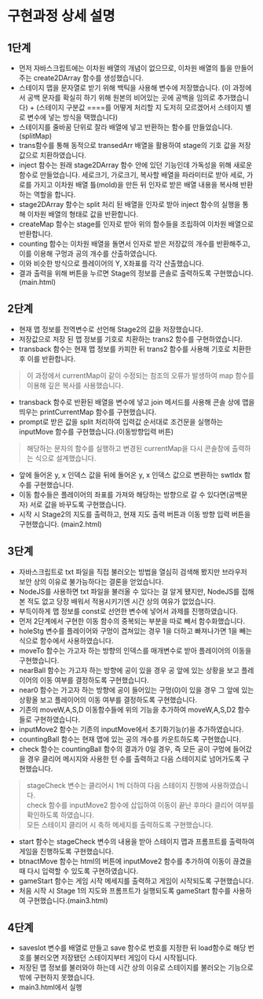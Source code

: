 # 구현과정 상세 설명

## 1단계
- 먼저 자바스크립트에는 이차원 배열의 개념이 없으므로, 이차원 배열의 틀을 만들어 주는 create2DArray 함수를 생성했습니다.   
- 스테이지 맵을 문자열로 받기 위해 백틱을 사용해 변수에 저장했습니다. (이 과정에서 공백 문자를 확실히 하기 위해 원본의 비어있는 곳에 공백을 임의로 추가했습니다) + (스테이지 구분값 ====를 어떻게 처리할 지 도저히 모르겠어서 스테이지 별로 변수에 넣는 방식을 택했습니다)   
- 스테이지를 줄바꿈 단위로 잘라 배열에 넣고 반환하는 함수를 만들었습니다. (splitMap)   
- trans함수를 통해 동적으로 transedArr 배열을 활용하여 stage의 기호 값을 저장값으로 치환하였습니다.   
- inject 함수는 원래 stage2DArray 함수 안에 있던 기능인데 가독성을 위해 새로운 함수로 만들었습니다. 세로크기, 가로크기, 복사할 배열을 파라미터로 받아 세로, 가로를 가지고 이차원 배열 틀(mold)을 만든 뒤 인자로 받은 배열 내용을 복사해 반환하는 역할을 합니다.   
- stage2DArray 함수는 split 처리 된 배열을 인자로 받아 inject 함수의 실행을 통해 이차원 배열의 형태로 값을 반환합니다.   
- createMap 함수는 stage를 인자로 받아 위의 함수들을 조립하여 이차원 배열으로 반환합니다.   
- counting 함수는 이차원 배열을 돌면서 인자로 받은 저장값의 개수를 반환해주고, 이를 이용해 구멍과 공의 개수를 산출하였습니다.   
- 이와 비슷한 방식으로 플레이어의 Y, X좌표를 각각 산출했습니다.   
- 결과 출력을 위해 버튼을 누르면 Stage의 정보를 콘솔로 출력하도록 구현했습니다. (main.html)

## 2단계
- 현재 맵 정보를 전역변수로 선언해 Stage2의 값을 저장했습니다.   
- 저장값으로 저장 된 맵 정보를 기호로 치환하는 trans2 함수를 구현하였습니다.   
- transback 함수는 현재 맵 정보를 카피한 뒤 trans2 함수를 사용해 기호로 치환한 후 이를 반환합니다.   
> 이 과정에서 currentMap이 같이 수정되는 참조의 오류가 발생하여 map 함수를 이용해 깊은 복사를 사용했습니다.   
- transback 함수로 반환된 배열을 변수에 넣고 join 메서드를 사용해 콘솔 상에 맵을 띄우는 printCurrentMap 함수를 구현했습니다.   
- prompt로 받은 값을 split 처리하여 입력값 순서대로 조건문을 실행하는 inputMove 함수를 구현했습니다.(이동방향입력 버튼)   
> 해당하는 문자의 함수를 실행하고 변경된 currentMap을 다시 콘솔창에 출력하는 식으로 설계했습니다.   
- 앞에 들어온 y, x 인덱스 값을 뒤에 돌어온 y, x 인덱스 값으로 변환하는 swtIdx 함수를 구현했습니다.   
- 이동 함수들은 플레이어의 좌표를 가져와 해당하는 방향으로 갈 수 있다면(공백문자) 서로 값을 바꾸도록 구현했습니다.   
- 시작 시 Stage2의 지도를 출력하고, 현재 지도 출력 버튼과 이동 방향 입력 버튼을 구현했습니다. (main2.html)   

## 3단계
- 자바스크립트로 txt 파일을 직접 불러오는 방법을 열심히 검색해 봤지만 브라우저 보안 상의 이유로 불가능하다는 결론을 얻었습니다.   
- NodeJS를 사용하면 txt 파일을 불러올 수 있다는 걸 알게 됐지만, NodeJS를 접해본 적도 없고 당장 배워서 적용시키기엔 시간 상의 여유가 없었습니다.   
- 부득이하게 맵 정보를 const로 선언한 변수에 넣어서 과제를 진행하였습니다.   
- 먼저 2단계에서 구현한 이동 함수의 중복되는 부분을 따로 빼서 함수화했습니다.   
- holeStg 변수를 플레이어와 구멍이 겹쳐있는 경우 1을 더하고 빠져나가면 1을 빼는 식으로 함수에서 사용하였습니다.   
- moveTo 함수는 가고자 하는 방향의 인덱스를 매개변수로 받아 플레이어의 이동을 구현했습니다.   
- nearBall 함수는 가고자 하는 방향에 공이 있을 경우 공 앞에 있는 상황을 보고 플레이어의 이동 여부를 결정하도록 구현했습니다.   
- near0 함수는 가고자 하는 방향에 공이 들어있는 구멍(0)이 있을 경우 그 앞에 있는 상황올 보고 플레이어의 이동 여부를 결정하도록 구현했습니다.   
- 기존의 moveW,A,S,D 이동함수들에 위의 기능을 추가하여 moveW,A,S,D2 함수들로 구현하였습니다.   
- inputMove2 함수는 기존의 inputMove에서 초기화기능(r)을 추가하였습니다.   
- countingBall 함수는 현재 맵에 있는 공의 개수를 카운트하도록 구현했습니다.   
- check 함수는 countingBall 함수의 결과가 0일 경우, 즉 모든 공이 구멍에 들어갔을 경우 클리어 메시지와 사용한 턴 수를 출력하고 다음 스테이지로 넘어가도록 구현했습니다.   
> stageCheck 변수는 클리어시 1씩 더하여 다음 스테이지 진행에 사용하였습니다.   
> check 함수를 inputMove2 함수에 삽입하여 이동이 끝난 후마다 클리어 여부를 확인하도록 하였습니다.   
> 모든 스테이지 클리어 시 축하 메세지를 출력하도록 구현했습니다.   
- start 함수는 stageCheck 변수의 내용을 받아 스테이지 맵과 프롬프트를 출력하여 게임을 진행하도록 구현했습니다.   
- btnactMove 함수는 html의 버튼에 inputMove2 함수를 추가하여 이동이 끊겼을 때 다시 입력할 수 있도록 구현하였습니다.   
- gameStart 함수는 게임 시작 메세지를 출력하고 게임이 시작되도록 구현했습니다.   
- 처음 시작 시 Stage 1의 지도와 프롬프트가 실행되도록 gameStart 함수를 사용하여 구현했습니다.(main3.html)   

## 4단계
- saveslot 변수를 배열로 만들고 save 함수로 번호를 지정한 뒤 load함수로 해당 번호를 불러오면 저장됐던 스테이지부터 게임이 다시 시작됩니다.   
- 저장된 맵 정보를 불러와야 하는데 시간 상의 이유로 스테이지를 불러오는 기능으로밖에 구현하지 못했습니다.
-  main3.html에서 실행